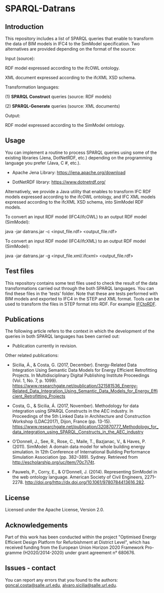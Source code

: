 # SPARQL-Datrans
## Introduction
This repository includes a list of SPARQL queries that enable to transform the data of BIM models in IFC4 to the SimModel specification.
Two alternatives are provided depending on the format of the source:

Input (source):

RDF model expressed according to the ifcOWL ontology.

XML document expressed according to the ifcXML XSD schema.


Transformation languages:

(1) **SPARQL Construct** queries (source: RDF models)

(2) **SPARQL-Generate** queries (source: XML documents)


Output:

RDF model expressed according to the SimModel ontology.


## Usage
You can implement a routine to process SPARQL queries using some of the existing libraries (Jena, DotNetRDF, etc.) depending on the programming language you prefer (Java, C #, etc.).

- Apache Jena Library: https://jena.apache.org/download

- DotNetRDF library: https://www.dotnetrdf.org/

Alternatively, we provide a Java utility that enables to transform IFC RDF models expressed according to the ifcOWL ontology, and IFC XML models expressed according to the ifcXML XSD schema, into SimModel RDF models.

To convert an input RDF model (IFC4/ifcOWL) to an output RDF model (SimModel):

java -jar datrans.jar -c <input_file.rdf> <output_file.rdf>

To convert an input RDF model (IFC4/ifcXML) to an output RDF model (SimModel): 

java -jar datrans.jar -g <input_file.xml/.ifcxml> <output_file.rdf>


## Test files
This repository contains some test files used to check the result of the data transformations carried out through the both SPARQL languages. You can find these files in the 'tests' folder. Note that these are tests performed with BIM models and exported to IFC4 in the STEP and XML format. Tools can be used to transform the files in STEP format into RDF. For example <a href="https://github.com/pipauwel/IFCtoRDF">IFCtoRDF</a>.


## Publications
The following article refers to the context in which the development of the queries in both SPARQL languages has been carried out:

- Publication currently in revision.

Other related publications:

- Sicilia, Á., & Costa, G. (2017, December). Energy-Related Data Integration Using Semantic Data Models for Energy Efficient Retrofitting Projects. In Multidisciplinary Digital Publishing Institute Proceedings (Vol. 1, No. 7, p. 1099). https://www.researchgate.net/publication/321581536_Energy-Related_Data_Integration_Using_Semantic_Data_Models_for_Energy_Efficient_Retrofitting_Projects

- Costa, G., & Sicilia, Á. (2017, November). Methodology for data integration using SPARQL Constructs in the AEC industry. In Proceedings of the 5th Linked Data in Architecture and Construction Workshop (LDAC2017), Dijon, France (pp. 13-15). https://www.researchgate.net/publication/320870777_Methodology_for_data_integration_using_SPARQL_Constructs_in_the_AEC_industry

- O’Donnell, J., See, R., Rose, C., Maile, T., Bazjanac, V., & Haves, P. (2011). SimModel: A domain data model for whole building energy simulation. In 12th Conference of International Building Performance Simulation Association (pp. 382–389). Sydney. Retrieved from http://escholarship.org/uc/item/70c7j74t.

- Pauwels, P., Corry, E., & O’Donnell, J. (2014). Representing SimModel in the web ontology language. American Society of Civil Engineers, 2271–2278. http://doi.org/http://dx.doi.org/10.1061/9780784413616.282.


## License
Licensed under the Apache License, Version 2.0.


## Acknowledgements
Part of this work has been conducted within the project "Optimised Energy Efficient Design Platform for Refurbishment at District Level", which has received funding from the European Union Horizon 2020 Framework Pro-gramme (H2020/2014-2020) under grant agreement n° 680676.


## Issues - contact
You can report any errors that you found to the authors: goncal.costa@salle.url.edu, alvaro.sicilia@salle.url.edu.


